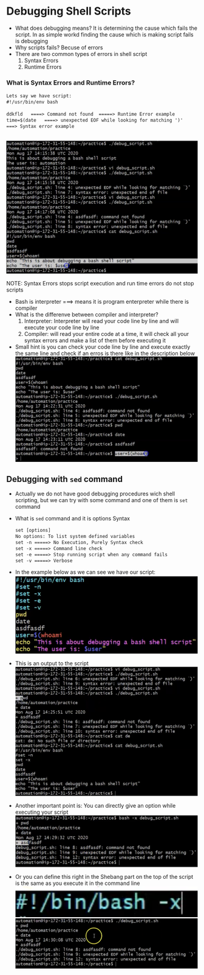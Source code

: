 # Debugging Shell Scripts
- What does debugging means? It is determining the cause which fails the script. In as simple workd finding the cause which is making script fails is debugging
- Why scripts fails?
    Becuse of errors
- There are two common types of errors in shell script
    1. Syntax Errors
    2. Runtime Errors

### What is Syntax Errors and Runtime Errors? 
```
Lets say we have script:
#!/usr/bin/env bash
 
ddkfld   ====> Command not found  =====> Runtime Error example
time=$(date   ====> unexpected EOF while looking for matching ')'   ===> Syntax error example
```
 <br> ![image](../images/125.png)

NOTE: Syntax Errors stops script execution and run time errors do not stop scripts
- Bash is interpreter ===> means it is program enterpreter while there is compiler
- What is the differenve between compiler and interpreter? 
    1. Interpreter: Interpreter will read your code line by line and will execute your code line by line
    2. Compiler: will read your entire code at a time, it will check all your syntax errors and make a list of them before executing it
- Small hint is you can check your code line by line and execute exactly the same line and check if an erros is there like in the description below 
 <br> ![image](../images/126.png)

## Debugging with `sed` command
- Actually we do not have good debugging procedures wich shell scripting, but we can try with some command and one of them is `set` command

- What is `sed` command and it is options
    Syntax
    ```
    set [options]
    No options: To list system defined variables
    set -n =====> No Execution, Purely Syntax check
    set -x =====> Command line check
    set -e =====> Stop running script when any command fails
    set -v =====> Verbose 
    ```
- In the example below as we can see we have our script:
 <br> ![image](../images/128.png)
- This is an output to the script
 <br> ![image](../images/127.png)

- Another important point is: You can directly give an option while executing your script
 <br> ![image](../images/129.png)

- Or you can define this right in the Shebang part on the top of the script is the same as you execute it in the command line
 <br> ![image](../images/130.png)
 <br> ![image](../images/131.png)

